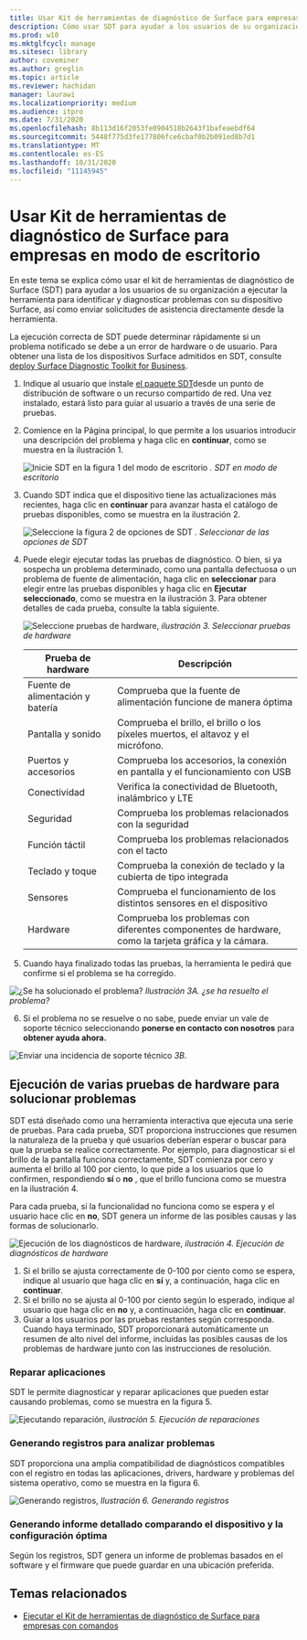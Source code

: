 ```yaml
---
title: Usar Kit de herramientas de diagnóstico de Surface para empresas en modo de escritorio
description: Cómo usar SDT para ayudar a los usuarios de su organización a ejecutar la herramienta para identificar y diagnosticar problemas con el dispositivo Surface, así como enviar solicitudes de asistencia directamente desde la herramienta.
ms.prod: w10
ms.mktglfcycl: manage
ms.sitesec: library
author: coveminer
ms.author: greglin
ms.topic: article
ms.reviewer: hachidan
manager: laurawi
ms.localizationpriority: medium
ms.audience: itpro
ms.date: 7/31/2020
ms.openlocfilehash: 8b113d16f2053fe0904518b2643f1bafeaebdf64
ms.sourcegitcommit: 5448f775d3fe177806fce6cbaf0b2b091ed8b7d1
ms.translationtype: MT
ms.contentlocale: es-ES
ms.lasthandoff: 10/31/2020
ms.locfileid: "11145945"
---
```

# Usar Kit de herramientas de diagnóstico de Surface para empresas en modo de escritorio

En este tema se explica cómo usar el kit de herramientas de diagnóstico de Surface (SDT) para ayudar a los usuarios de su organización a ejecutar la herramienta para identificar y diagnosticar problemas con su dispositivo Surface, así como enviar solicitudes de asistencia directamente desde la herramienta. 

La ejecución correcta de SDT puede determinar rápidamente si un problema notificado se debe a un error de hardware o de usuario. Para obtener una lista de los dispositivos Surface admitidos en SDT, consulte [deploy Surface Diagnostic Toolkit for Business](surface-diagnostic-toolkit-business.md).


1. Indique al usuario que instale [el paquete SDT](surface-diagnostic-toolkit-business.md#preparing-the-sdt-package-for-distribution)desde un punto de distribución de software o un recurso compartido de red. Una vez instalado, estará listo para guiar al usuario a través de una serie de pruebas. 

2. Comience en la Página principal, lo que permite a los usuarios introducir una descripción del problema y haga clic en **continuar**, como se muestra en la ilustración 1.

    ![Inicie SDT en la figura 1 del modo de escritorio ](images/sdt-desk-1.png)
 *. SDT en modo de escritorio*

3. Cuando SDT indica que el dispositivo tiene las actualizaciones más recientes, haga clic en **continuar** para avanzar hasta el catálogo de pruebas disponibles, como se muestra en la ilustración 2.

    ![Seleccione la figura 2 de opciones de SDT ](images/sdt1.png)
 *. Seleccionar de las opciones de SDT*

4. Puede elegir ejecutar todas las pruebas de diagnóstico. O bien, si ya sospecha un problema determinado, como una pantalla defectuosa o un problema de fuente de alimentación, haga clic en **seleccionar** para elegir entre las pruebas disponibles y haga clic en **Ejecutar seleccionado**, como se muestra en la ilustración 3. Para obtener detalles de cada prueba, consulte la tabla siguiente. 

    ![Seleccione pruebas de hardware, ](images/sdt2.png)
 *ilustración 3. Seleccionar pruebas de hardware*

    Prueba de hardware | Descripción
    --- | ---
    Fuente de alimentación y batería |  Comprueba que la fuente de alimentación funcione de manera óptima
    Pantalla y sonido   | Comprueba el brillo, el brillo o los píxeles muertos, el altavoz y el micrófono.
    Puertos y accesorios   | Comprueba los accesorios, la conexión en pantalla y el funcionamiento con USB
    Conectividad |  Verifica la conectividad de Bluetooth, inalámbrico y LTE
    Seguridad    | Comprueba los problemas relacionados con la seguridad
    Función táctil   | Comprueba los problemas relacionados con el tacto
    Teclado y toque |    Comprueba la conexión de teclado y la cubierta de tipo integrada
    Sensores | Comprueba el funcionamiento de los distintos sensores en el dispositivo
    Hardware |  Comprueba los problemas con diferentes componentes de hardware, como la tarjeta gráfica y la cámara.

5. Cuando haya finalizado todas las pruebas, la herramienta le pedirá que confirme si el problema se ha corregido. 

 ![¿Se ha solucionado el problema? ](images/sdt3.png)
 *Ilustración 3A. ¿se ha resuelto el problema?*

6. Si el problema no se resuelve o no sabe, puede enviar un vale de soporte técnico seleccionando **ponerse en contacto con nosotros** para **obtener ayuda ahora.**
 
 ![Enviar una incidencia de soporte técnico ](images/sdt4.png)
 *3B.*

<span id="multiple" />

## Ejecución de varias pruebas de hardware para solucionar problemas

SDT está diseñado como una herramienta interactiva que ejecuta una serie de pruebas. Para cada prueba, SDT proporciona instrucciones que resumen la naturaleza de la prueba y qué usuarios deberían esperar o buscar para que la prueba se realice correctamente. Por ejemplo, para diagnosticar si el brillo de la pantalla funciona correctamente, SDT comienza por cero y aumenta el brillo al 100 por ciento, lo que pide a los usuarios que lo confirmen, respondiendo **sí** o **no** , que el brillo funciona como se muestra en la ilustración 4. 

Para cada prueba, si la funcionalidad no funciona como se espera y el usuario hace clic en **no**, SDT genera un informe de las posibles causas y las formas de solucionarlo. 

![Ejecución de los diagnósticos de hardware, ](images/sdt-desk-4.png)
 *ilustración 4. Ejecución de diagnósticos de hardware*

1. Si el brillo se ajusta correctamente de 0-100 por ciento como se espera, indique al usuario que haga clic en **sí** y, a continuación, haga clic en **continuar**. 
2. Si el brillo no se ajusta al 0-100 por ciento según lo esperado, indique al usuario que haga clic en **no** y, a continuación, haga clic en **continuar**. 
3. Guiar a los usuarios por las pruebas restantes según corresponda. Cuando haya terminado, SDT proporcionará automáticamente un resumen de alto nivel del informe, incluidas las posibles causas de los problemas de hardware junto con las instrucciones de resolución.


### Reparar aplicaciones

SDT le permite diagnosticar y reparar aplicaciones que pueden estar causando problemas, como se muestra en la figura 5.

![Ejecutando reparación, ](images/sdt-desk-5.png)
 *ilustración 5. Ejecución de reparaciones*
<span id="logs" />

### Generando registros para analizar problemas 

SDT proporciona una amplia compatibilidad de diagnósticos compatibles con el registro en todas las aplicaciones, drivers, hardware y problemas del sistema operativo, como se muestra en la figura 6.

![Generando registros, ](images/sdt-desk-6.png)
 *Ilustración 6. Generando registros*

<span id="detailed-report" />

### Generando informe detallado comparando el dispositivo y la configuración óptima

Según los registros, SDT genera un informe de problemas basados en el software y el firmware que puede guardar en una ubicación preferida.

## Temas relacionados

- [Ejecutar el Kit de herramientas de diagnóstico de Surface para empresas con comandos](surface-diagnostic-toolkit-command-line.md)

